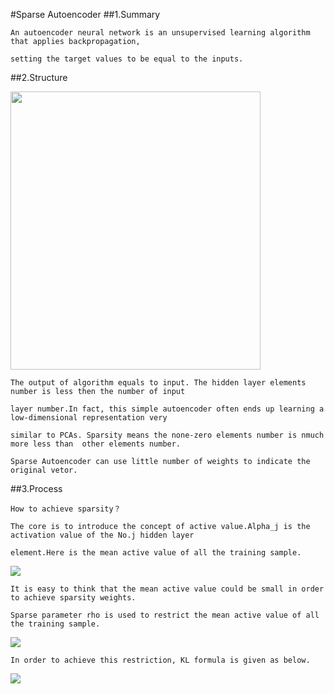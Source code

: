 #Sparse Autoencoder
##1.Summary

    An autoencoder neural network is an unsupervised learning algorithm that applies backpropagation, 
    
    setting the target values to be equal to the inputs.
    
##2.Structure

<img style="-webkit-user-select: none; cursor: zoom-in;" src="http://ufldl.stanford.edu/wiki/images/thumb/f/f9/Autoencoder636.png/400px-Autoencoder636.png" width="400" height="445">

    The output of algorithm equals to input. The hidden layer elements number is less then the number of input 
    
    layer number.In fact, this simple autoencoder often ends up learning a low-dimensional representation very 
    
    similar to PCAs. Sparsity means the none-zero elements number is nmuch more less than  other elements number.
    
    Sparse Autoencoder can use little number of weights to indicate the original vetor.
    
##3.Process

    How to achieve sparsity？
    
    The core is to introduce the concept of active value.Alpha_j is the activation value of the No.j hidden layer 
    
    element.Here is the mean active value of all the training sample.
    
<img src="http://chart.googleapis.com/chart?cht=tx&chl=%5Chat%7B%5Crho_%7Bj%7D%20%7D%20%3D%5Cfrac%7B1%7D%7Bm%7D%5Csum_%7Bi%3D1%7D%5Em%20%5B%5Calpha%5E%7B(2)%7D_%7Bj%7D(x%5E%7B(i)%7D)%5D" style="border:none;" />

    It is easy to think that the mean active value could be small in order to achieve sparsity weights.
    
    Sparse parameter rho is used to restrict the mean active value of all the training sample.
    
<img src="http://chart.googleapis.com/chart?cht=tx&chl=%5Chat%7B%5Crho%20_%7Bj%7D%7D%20%3D%20%5Crho" style="border:none;" />

    In order to achieve this restriction, KL formula is given as below.

<img src="http://chart.googleapis.com/chart?cht=tx&chl=KL%3D%5Cbeta%20%5B%5Csum_%7Bj%3D1%7D%5E%7Bnh%7D%20%5Crho%20log%5Cfrac%7B%5Crho%7D%7B%5Chat%7B%5Crho_%7Bj%7D%7D%7D%2B(1-%5Crho)log%7B%5Cfrac%7B1-%5Crho%7D%7B1-%5Chat%7B%5Crho_%7Bj%7D%7D%7D%5D" style="border:none;" />

    
    
    
    
    
